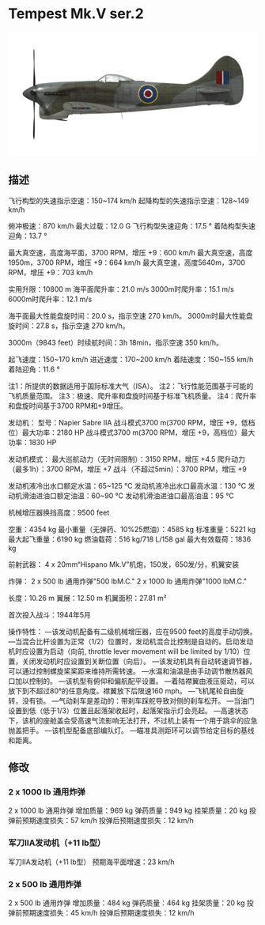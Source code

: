 # Tempest Mk.V ser.2

![tempestmkvs2](../images/tempestmkvs2.png)

## 描述

飞行构型的失速指示空速：150~174 km/h
起降构型的失速指示空速：128~149 km/h

俯冲极速：870 km/h
最大过载：12.0 G
飞行构型失速迎角：17.5 °
着陆构型失速迎角：13.7 °

最大真空速，高度海平面，3700 RPM，增压 +9：600 km/h
最大真空速，高度1950m，3700 RPM，增压 +9：664 km/h
最大真空速，高度5640m，3700 RPM，增压 +9：703 km/h

实用升限：10800 m
海平面爬升率：21.0 m/s
3000m时爬升率：15.1 m/s
6000m时爬升率：12.1 m/s

海平面最大性能盘旋时间：20.0 s，指示空速 270 km/h。
3000m时最大性能盘旋时间：27.8 s，指示空速 270 km/h。

3000m（9843 feet）时续航时间：3h 18min，指示空速 350 km/h。

起飞速度：150~170 km/h
进近速度：170~200 km/h
着陆速度：150~155 km/h
着陆迎角：11.6 °

注1：所提供的数据适用于国际标准大气（ISA）。
注2：飞行性能范围基于可能的飞机质量范围。
注3：极速、爬升率和盘旋时间基于标准飞机质量。
注4：爬升率和盘旋时间基于3700 RPM和+9增压。

发动机：
型号：Napier Sabre IIA
战斗模式3700 m(3700 RPM，增压 +9，低档位）最大功率：2180 HP
战斗模式3700 m(3700 RPM，增压 +9，高档位）最大功率：1830 HP

发动机模式：
最大巡航动力（无时间限制）：3150 RPM，增压 +4.5
爬升动力（最多1h）：3700 RPM，增压 +7
战斗（不超过5min）：3700 RPM，增压 +9

发动机液冷出水口额定水温：65~125 °C
发动机液冷出水口最高水温：130 °C
发动机滑油进油口额定油温：60~90 °C
发动机滑油进油口最高油温：95 °C

机械增压器换挡高度：9500 feet

空重：4354 kg
最小重量（无弹药、10%25燃油）：4585 kg
标准重量：5221 kg
最大起飞重量：6190 kg
燃油载荷：516 kg/718 L/158 gal
最大有效载荷：1836 kg

前射武器：
4 x 20mm“Hispano Mk.V”机炮，150发，650发/分，机翼安装

炸弹：
2 x 500 lb 通用炸弹"500 lbM.C."
2 x 1000 lb 通用炸弹"1000 lbM.C."

长度：10.26 m
翼展：12.50 m
机翼面积：27.81 m²

首次投入战斗：1944年5月

操作特性：
—该发动机配备有二级机械增压器，应在9500 feet的高度手动切换。
—当混合比杆设置为正常（1/2）位置时，发动机混合比控制是自动的。启动发动机时应设置为启动（向前, throttle lever movement will be limited by 1/10）位置，关闭发动机时应设置到关断位置（向后）。
—该发动机具有自动转速调节器，可以通过控制螺旋桨桨距来维持所需转速。
—水温和油温是由手动调节散热器风口加以控制的。
—该机型有俯仰和偏航配平设置。
—着陆襟翼由液压驱动，可以放下到不超过80°的任意角度。襟翼放下后限速160 mph。
—飞机尾轮自由旋转，没有锁。
—气动刹车是差动的：带刹车踩舵导致对侧的刹车松开。
—当油门设置到低（低于1/3）位置且起落架收起时，起落架指示灯会亮起。
—高速状态下，该机的座舱盖会受高速气流影响无法打开，不过机上装有一个用于跳伞的应急抛盖把手。
—该机型配备底部编队灯。
—瞄准具测距环可以调节给定目标的基线和距离。

## 修改


### 2 x 1000 lb 通用炸弹

2 x 1000 lb 通用炸弹
增加质量：969 kg
弹药质量：949 kg
挂架质量：20 kg
投弹前预期速度损失：57 km/h
投弹后预期速度损失：12 km/h

### 军刀IIA发动机（+11 lb型）

军刀IIA发动机（+11 lb型）
预期海平面增速：23 km/h

### 2 x 500 lb 通用炸弹

2 x 500 lb 通用炸弹
增加质量：484 kg
弹药质量：464 kg
挂架质量：20 kg
投弹前预期速度损失：45 km/h
投弹后预期速度损失：12 km/h